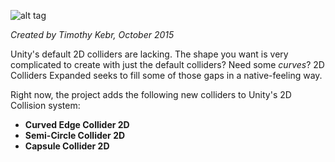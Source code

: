 ![alt tag](http://i.imgur.com/l1iqIHh.png)

*Created by Timothy Kebr, October 2015*

Unity's default 2D colliders are lacking. The shape you want is very complicated to create with just the default colliders? Need some *curves*? 2D Colliders Expanded seeks to fill some of those gaps in a native-feeling way.

Right now, the project adds the following new colliders to Unity's 2D Collision system:
  - **Curved Edge Collider 2D**
  - **Semi-Circle Collider 2D**
  - **Capsule Collider 2D**
